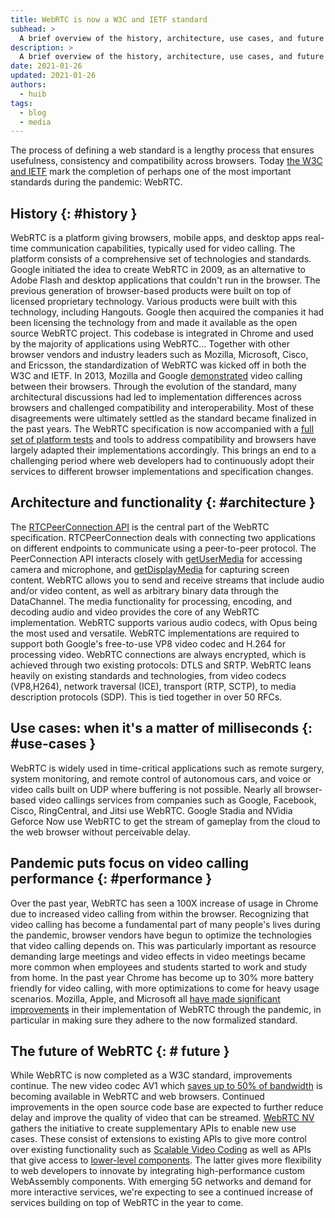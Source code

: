 ```yaml
---
title: WebRTC is now a W3C and IETF standard
subhead: >
  A brief overview of the history, architecture, use cases, and future of WebRTC.
description: >
  A brief overview of the history, architecture, use cases, and future of WebRTC.
date: 2021-01-26
updated: 2021-01-26
authors:
  - huib
tags:
  - blog
  - media
---
```


The process of defining a web standard is a lengthy process that ensures usefulness, consistency and
compatibility across browsers. Today [the W3C and
IETF](https://www.w3.org/2021/01/pressrelease-webrtc-rec.html.en) mark the completion of perhaps one
of the most important standards during the pandemic: WebRTC. 

## History {: #history }

WebRTC is a platform giving browsers, mobile apps, and desktop apps real-time communication
capabilities, typically used for video calling. The platform consists of a comprehensive set of
technologies and standards. Google initiated the idea to create WebRTC in 2009, as an alternative to
Adobe Flash and desktop applications that couldn't run in the browser. The previous generation of
browser-based products were built on top of licensed proprietary technology. Various products were
built with this technology, including Hangouts. Google then acquired the companies it had been
licensing the technology from and made it available as the open source WebRTC project. This codebase
is integrated in Chrome and used by the majority of applications using WebRTC… Together with other
browser vendors and industry leaders such as Mozilla, Microsoft, Cisco, and Ericsson, the
standardization of WebRTC was kicked off in both the W3C and IETF.  In 2013, Mozilla and Google
[demonstrated](https://blog.chromium.org/2013/02/hello-firefox-this-is-chrome-calling.html) video
calling between their browsers. Through the evolution of the standard, many architectural
discussions had led to implementation differences across browsers and challenged compatibility and
interoperability. Most of these disagreements were ultimately settled as the standard became
finalized in the past years. The WebRTC specification is now accompanied with a
[full set of platform tests](https://wpt.fyi/results/webrtc?label=experimental&label=master&aligned)
and tools to address compatibility and browsers have largely adapted their implementations
accordingly. This brings an end to a challenging period where web developers had to continuously
adopt their services to different browser implementations and specification changes.

## Architecture and functionality {: #architecture }

The [RTCPeerConnection API](https://developer.mozilla.org/en-US/docs/Web/API/RTCPeerConnection) is
the central part of the WebRTC specification. RTCPeerConnection deals with connecting two
applications on different endpoints to communicate using a peer-to-peer protocol. The PeerConnection
API interacts closely with
[getUserMedia](https://developer.mozilla.org/en-US/docs/Web/API/MediaDevices/getUserMedia) for
accessing camera and microphone, and
[getDisplayMedia](https://developer.mozilla.org/en-US/docs/Web/API/MediaDevices/getDisplayMedia) for
capturing screen content. WebRTC allows you to send and receive streams that include audio and/or
video content, as well as arbitrary binary data through the DataChannel. The media functionality for
processing, encoding, and decoding audio and video provides the core of any WebRTC implementation.
WebRTC supports various audio codecs, with Opus being the most used and versatile. WebRTC
implementations are required to support both Google's free-to-use VP8 video codec and H.264 for
processing video. WebRTC connections are always encrypted, which is achieved through two existing
protocols: DTLS and SRTP.  WebRTC leans heavily on existing standards and technologies, from video
codecs (VP8,H264), network traversal (ICE), transport (RTP, SCTP), to media description protocols
(SDP). This is tied together in over 50 RFCs.

## Use cases: when it's a matter of milliseconds {: #use-cases }

WebRTC is widely used in time-critical applications such as remote surgery, system monitoring, and
remote control of autonomous cars, and voice or video calls built on UDP where buffering is not
possible. Nearly all browser-based video callings services from companies such as Google, Facebook,
Cisco, RingCentral, and Jitsi use WebRTC. Google Stadia and NVidia Geforce Now use WebRTC to get the
stream of gameplay from the cloud to the web browser without perceivable delay. 

## Pandemic puts focus on video calling performance {: #performance }

Over the past year, WebRTC has seen a 100X increase of usage in Chrome due to increased video
calling from within the browser. Recognizing that video calling has become a fundamental part of
many people's lives during the pandemic, browser vendors have begun to optimize the technologies
that video calling depends on. This was particularly important as resource demanding large meetings
and video effects in video meetings became more common when employees and students started to work
and study from home.  In the past year Chrome has become up to 30% more battery friendly for video
calling, with more optimizations to come for heavy usage scenarios. Mozilla, Apple, and Microsoft
all [have made significant improvements](https://www.youtube.com/watch?v=YZROn-WsyO4) in their
implementation of WebRTC through the pandemic, in particular in making sure they adhere to the now
formalized standard.

## The future of WebRTC {: # future }

While WebRTC is now completed as a W3C standard, improvements continue. The new video codec AV1
which
[saves up to 50% of bandwidth](https://blog.google/products/duo/4-new-google-duo-features-help-you-stay-connected/)
is becoming available in WebRTC and web browsers. Continued improvements in the open source code
base are expected to further reduce delay and improve the quality of video that can be streamed.
[WebRTC NV](https://www.w3.org/TR/webrtc-nv-use-cases/) gathers the initiative to create
supplementary APIs to enable new use cases. These consist of extensions to existing APIs to give
more control over existing functionality such as [Scalable Video
Coding](https://www.w3.org/TR/webrtc-svc/) as well as APIs that give access to
[lower-level components](https://github.com/w3c/mediacapture-insertable-streams/blob/main/explainer.md).
The latter gives more flexibility to web developers to innovate by integrating high-performance
custom WebAssembly components. With emerging 5G networks and demand for more interactive services,
we're expecting to see a continued increase of services building on top of WebRTC in the year to
come.